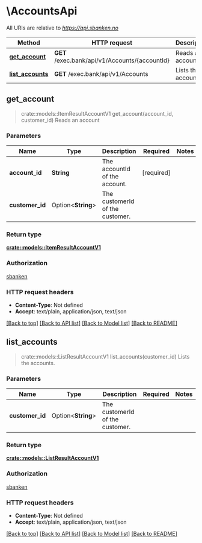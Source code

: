 # \AccountsApi

All URIs are relative to *https://api.sbanken.no*

Method | HTTP request | Description
------------- | ------------- | -------------
[**get_account**](AccountsApi.md#get_account) | **GET** /exec.bank/api/v1/Accounts/{accountId} | Reads an account
[**list_accounts**](AccountsApi.md#list_accounts) | **GET** /exec.bank/api/v1/Accounts | Lists the accounts.



## get_account

> crate::models::ItemResultAccountV1 get_account(account_id, customer_id)
Reads an account

### Parameters


Name | Type | Description  | Required | Notes
------------- | ------------- | ------------- | ------------- | -------------
**account_id** | **String** | The accountId of the account. | [required] |
**customer_id** | Option<**String**> | The customerId of the customer. |  |

### Return type

[**crate::models::ItemResultAccountV1**](ItemResult.Account.v1.md)

### Authorization

[sbanken](../README.md#sbanken)

### HTTP request headers

- **Content-Type**: Not defined
- **Accept**: text/plain, application/json, text/json

[[Back to top]](#) [[Back to API list]](../README.md#documentation-for-api-endpoints) [[Back to Model list]](../README.md#documentation-for-models) [[Back to README]](../README.md)


## list_accounts

> crate::models::ListResultAccountV1 list_accounts(customer_id)
Lists the accounts.

### Parameters


Name | Type | Description  | Required | Notes
------------- | ------------- | ------------- | ------------- | -------------
**customer_id** | Option<**String**> | The customerId of the customer. |  |

### Return type

[**crate::models::ListResultAccountV1**](ListResult.Account.v1.md)

### Authorization

[sbanken](../README.md#sbanken)

### HTTP request headers

- **Content-Type**: Not defined
- **Accept**: text/plain, application/json, text/json

[[Back to top]](#) [[Back to API list]](../README.md#documentation-for-api-endpoints) [[Back to Model list]](../README.md#documentation-for-models) [[Back to README]](../README.md)

